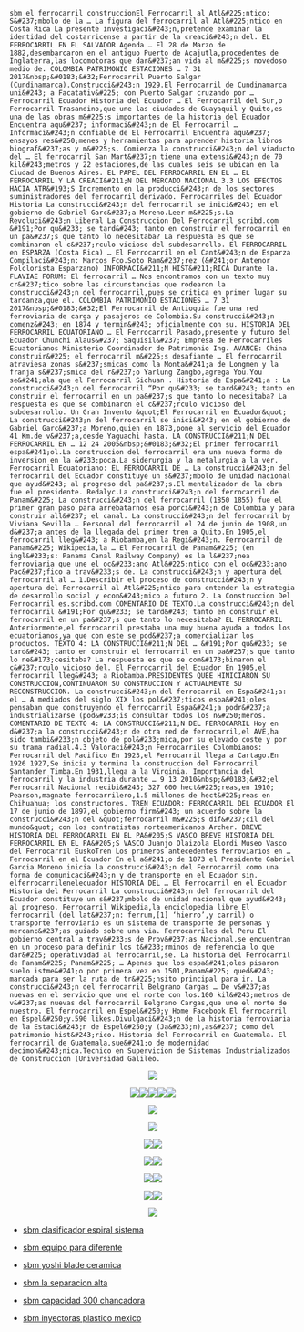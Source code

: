 
```
sbm el ferrocarril construccionEl Ferrocarril al Atl&#225;ntico: S&#237;mbolo de la … La figura del ferrocarril al Atl&#225;ntico en Costa Rica La presente investigaci&#243;n,pretende examinar la identidad del costarricense a partir de la creaci&#243;n del. EL FERROCARRIL EN EL SALVADOR Agenda … El 28 de Marzo de 1882,desembarcaron en el antiguo Puerto de Acajutla,procedentes de Inglaterra,las locomotoras que dar&#237;an vida al m&#225;s novedoso medio de. COLOMBIA PATRIMONIO ESTACIONES … 7 31 2017&nbsp;&#0183;&#32;Ferrocarril Puerto Salgar (Cundinamarca).Construcci&#243;n 1929.El Ferrocarril de Cundinamarca uni&#243; a Facatativ&#225; con Puerto Salgar cruzando por … Ferrocarril Ecuador Historia del Ecuador … El Ferrocarril del Sur,o Ferrocarril Trasandino,que une las ciudades de Guayaquil y Quito,es una de las obras m&#225;s importantes de la historia del Ecuador Encuentra aqu&#237; informaci&#243;n de El Ferrocarril … Informaci&#243;n confiable de El Ferrocarril Encuentra aqu&#237; ensayos res&#250;menes y herramientas para aprender historia libros biograf&#237;as y m&#225;s. Comienza la construcci&#243;n del viaducto del … El ferrocarril San Mart&#237;n tiene una extensi&#243;n de 70 kil&#243;metros y 22 estaciones,de las cuales seis se ubican en la Ciudad de Buenos Aires. EL PAPEL DEL FERROCARRIL EN EL … EL FERROCARRIL Y LA CREACI&#211;N DEL MERCADO NACIONAL 3.3 LOS EFECTOS HACIA ATR&#193;S Incremento en la producci&#243;n de los sectores suministradores del ferrocarril derivado. Ferrocarriles del Ecuador Historia La construcci&#243;n del ferrocarril se inici&#243; en el gobierno de Gabriel Garc&#237;a Moreno.Leer m&#225;s.La Revoluci&#243;n Liberal La Construccion Del Ferrocarril scribd.com &#191;Por qu&#233; se tard&#243; tanto en construir el ferrocarril en un pa&#237;s que tanto lo necesitaba? La respuesta es que se combinaron el c&#237;rculo vicioso del subdesarrollo. El FERROCARRIL en ESPARZA (Costa Rica) … El Ferrocarril en el Cant&#243;n de Esparza Compilaci&#243;n: Marcos Fco.Soto Ram&#237;rez (&#241;or Antenor Folclorista Esparzano) INFORMACI&#211;N HIST&#211;RICA Durante la. FLAVIAE FORUM: El ferrocarril … Nos encontramos con un texto muy cr&#237;tico sobre las circunstancias que rodearon la construcci&#243;n del ferrocarril,pues se critica en primer lugar su tardanza,que el. COLOMBIA PATRIMONIO ESTACIONES … 7 31 2017&nbsp;&#0183;&#32;El Ferrocarril de Antioquia fue una red ferroviaria de carga y pasajeros de Colombia.Su construcci&#243;n comenz&#243; en 1874 y termin&#243; oficialmente con su. HISTORIA DEL FERROCARRIL ECUATORIANO … El Ferrocarril Pasado,presente y futuro del Ecuador Chunchi Alaus&#237; Saquisil&#237; Empresa de Ferrocarriles Ecuatorianos Ministerio Coordinador de Patrimonio Ing. AVANCE: China construir&#225; el ferrocarril m&#225;s desafiante … El ferrocarril atraviesa zonas s&#237;smicas como la Monta&#241;a de Longmen y la franja s&#237;smica del r&#237;o Yarlung Zangbo,agrega You.You se&#241;ala que el Ferrocarril Sichuan . Historia de Espa&#241;a : La construcci&#243;n del ferrocarril “Por qu&#233; se tard&#243; tanto en construir el ferrocarril en un pa&#237;s que tanto lo necesitaba? La respuesta es que se combinaron el c&#237;rculo vicioso del subdesarrollo. Un Gran Invento &quot;El Ferrocarril en Ecuador&quot; La construcci&#243;n del ferrocarril se inici&#243; en el gobierno de Gabriel Garc&#237;a Moreno,quien en 1873,pone al servicio del Ecuador 41 Km.de v&#237;a,desde Yaguachi hasta. LA CONSTRUCCI&#211;N DEL FERROCARRIL EN … 12 24 2005&nbsp;&#0183;&#32;El primer ferrocarril espa&#241;ol.La construccion del ferrocarril era una nueva forma de inversion en la &#233;poca.La siderurgia y la metalurgia a la ver. Ferrocarril Ecuatoriano: EL FERROCARRIL DE … La construcci&#243;n del ferrocarril del Ecuador constituye un s&#237;mbolo de unidad nacional que ayud&#243; al progreso del pa&#237;s.El mentalizador de la obra fue el presidente. Redalyc.La construcci&#243;n del ferrocarril de Panam&#225; La construcci&#243;n del ferrocarril (1850 1855) fue el primer gran paso para arrebatarnos esa porci&#243;n de Colombia y para construir all&#237; el canal. La construcci&#243;n del ferrocarril by Viviana Sevilla … Personal del ferrocarril el 24 de junio de 1908,un d&#237;a antes de la llegada del primer tren a Quito.En 1905,el ferrocarril lleg&#243; a Riobamba,en la Regi&#243;n. Ferrocarril de Panam&#225; Wikipedia,la … El Ferrocarril de Panam&#225; (en ingl&#233;s: Panama Canal Railway Company) es la l&#237;nea ferroviaria que une el oc&#233;ano Atl&#225;ntico con el oc&#233;ano Pac&#237;fico a trav&#233;s de. La construcci&#243;n y apertura del ferrocarril al … 1.Describir el proceso de construcci&#243;n y apertura del Ferrocarril al Atl&#225;ntico para entender la estrategia de desarrollo social y econ&#243;mico a futuro 2. La Construccion Del Ferrocarril es.scribd.com COMENTARIO DE TEXTO.La construcci&#243;n del ferrocarril &#191;Por qu&#233; se tard&#243; tanto en construir el ferrocarril en un pa&#237;s que tanto lo necesitaba? EL FERROCARRIL Anteriormente,el ferrocarril prestaba una muy buena ayuda a todos los ecuatorianos,ya que con este se pod&#237;a comercializar los productos. TEXTO 4: LA CONSTRUCCI&#211;N DEL … &#191;Por qu&#233; se tard&#243; tanto en construir el ferrocarril en un pa&#237;s que tanto lo ne&#173;cesitaba? La respuesta es que se com&#173;binaron el c&#237;rculo vicioso del. El Ferrocarril del Ecuador En 1905,el ferrocarril lleg&#243; a Riobamba.PRESIDENTES QUEE HINICIARON SU CONSTRUCCION,CONTINUARON SU CONSTRUCCION Y ACTUALMENTE SU RECONSTRUCCION. La construcci&#243;n del ferrocarril en Espa&#241;a: el … A mediados del siglo XIX los pol&#237;ticos espa&#241;oles pensaban que construyendo el ferrocarril Espa&#241;a podr&#237;a industrializarse (pod&#233;is consultar todos los n&#250;meros. COMENTARIO DE TEXTO 4: LA CONSTRUCCI&#211;N DEL FERROCARRIL Hoy en d&#237;a la construcci&#243;n de otra red de ferrocarril,el AVE,ha sido tambi&#233;n objeto de pol&#233;mica,por su elevado coste y por su trama radial.4.3 Valoraci&#243;n Ferrocarriles Colombianos: Ferrocarril del Pacifico En 1923,el Ferrocarril llega a Cartago.En 1926 1927,Se inicia y termina la construccion del Ferrocarril Santander Timba.En 1931,llega a la Virginia. Importancia del ferrocarril y la industria durante … 9 13 2010&nbsp;&#0183;&#32;el Ferrocarril Nacional recibi&#243; 327 600 hect&#225;reas,en 1910; Pearson,magnate ferrocarrilero,1.5 millones de hect&#225;reas en Chihuahua; los constructores. TREN ECUADOR: FERROCARRIL DEL ECUADOR El 17 de junio de 1897,el gobierno firm&#243; un acuerdo sobre la construcci&#243;n del &quot;ferrocarril m&#225;s dif&#237;cil del mundo&quot; con los contratistas norteamericanos Archer. BREVE HISTORIA DEL FERROCARRIL EN EL PA&#205;S VASCO BREVE HISTORIA DEL FERROCARRIL EN EL PA&#205;S VASCO Juanjo Olaizola Elordi Museo Vasco del Ferrocarril EuskoTren Los primeros antecedentes ferroviarios en … Ferrocarril en el Ecuador En el a&#241;o de 1873 el Presidente Gabriel Garcia Moreno inicia la construcci&#243;n del Ferrocarril como una forma de comunicaci&#243;n y de transporte en el Ecuador sin. elferrocarrilenelecuador HISTORIA DEL … El Ferrocarril en el Ecuador Historia del Ferrocarril La construcci&#243;n del ferrocarril del Ecuador constituye un s&#237;mbolo de unidad nacional que ayud&#243; al progreso. Ferrocarril Wikipedia,la enciclopedia libre El ferrocarril (del lat&#237;n: ferrum,[1] ‘hierro’,y carril) o transporte ferroviario es un sistema de transporte de personas y mercanc&#237;as guiado sobre una via. Ferrocarriles del Peru El gobierno central a trav&#233;s de Prov&#237;as Nacional,se encuentran en un proceso para definir los t&#233;rminos de referencia lo que dar&#225; operatividad al ferrocarril,se. La historia del Ferrocarril de Panam&#225; Panam&#225; … Apenas que los espa&#241;oles pisaron suelo istme&#241;o por primera vez en 1501,Panam&#225; qued&#243; marcada para ser la ruta de tr&#225;nsito principal para ir. La construcci&#243;n del ferrocarril Belgrano Cargas … De v&#237;as nuevas en el servicio que une el norte con los.100 kil&#243;metros de v&#237;as nuevas del ferrocarril Belgrano Cargas,que une el norte de nuestro. El ferrocarril en Espel&#250;y Home Facebook El ferrocarril en Espel&#250;y.590 likes.Divulgaci&#243;n de la historia ferroviaria de la Estaci&#243;n de Espel&#250;y (Ja&#233;n),as&#237; como del patrimonio hist&#243;rico. Historia del Ferrocarril en Guatemala. El ferrocarril de Guatemala,sue&#241;o de modernidad decimon&#243;nica.Tecnico en Supervicion de Sistemas Industrializados de Construccion (Universidad Galileo. 
```

<div align="center">

<a href="https://es-crusher.shibang-china.com/github&k=sbm+el+ferrocarril+construccion"><img src="https://static.shibang-china.com/es/crusher/logo.jpg"></a>

<a href="https://es-crusher.shibang-china.com/github&k=sbm+el+ferrocarril+construccion"><img src="https://static.shibang-china.com/es/crusher/index.jpg"></a><a href="https://es-crusher.shibang-china.com/material.htmlgithub&k=sbm+el+ferrocarril+construccion"><img src="https://static.shibang-china.com/es/crusher/material.jpg"></a><a href="https://es-crusher.shibang-china.com/application.htmlgithub&k=sbm+el+ferrocarril+construccion"><img src="https://static.shibang-china.com/es/crusher/application.jpg"></a><a href="https://es-crusher.shibang-china.com/aboutus.htmlgithub&k=sbm+el+ferrocarril+construccion"><img src="https://static.shibang-china.com/es/crusher/aboutus.jpg"></a><a href="https://es-crusher.shibang-china.com/contact.htmlgithub&k=sbm+el+ferrocarril+construccion"><img src="https://static.shibang-china.com/es/crusher/contact.jpg"></a>

<a href="https://es-crusher.shibang-china.com/github&k=sbm+el+ferrocarril+construccion"><img src="https://static.shibang-china.com/es/crusher/banner.jpg"></a>

<a href="https://swt.shibang-china.com/github&k=sbm+el+ferrocarril+construccion"><img src="https://static.shibang-china.com/es/crusher/text.jpg"></a>

<a href="https://swt.shibang-china.com/github&k=sbm+el+ferrocarril+construccion"><img src="https://static.shibang-china.com/es/crusher/chat.jpg"></a><a href="https://es-crusher.shibang-china.com/contact.htmlgithub&k=sbm+el+ferrocarril+construccion"><img src="https://static.shibang-china.com/es/crusher/message.jpg"></a>

<a href="https://es-crusher.shibang-china.com/products/pe.htmlgithub&k=sbm+el+ferrocarril+construccion"><img src="https://static.shibang-china.com/es/crusher/pe.jpg"></a><a href="https://es-crusher.shibang-china.com/products/pf.htmlgithub&k=sbm+el+ferrocarril+construccion"><img src="https://static.shibang-china.com/es/crusher/pf.jpg"></a>

<a href="https://es-crusher.shibang-china.com/products/hpt.htmlgithub&k=sbm+el+ferrocarril+construccion"><img src="https://static.shibang-china.com/es/crusher/hpt.jpg"></a><a href="https://es-crusher.shibang-china.com/products/vsi.htmlgithub&k=sbm+el+ferrocarril+construccion"><img src="https://static.shibang-china.com/es/crusher/vsi.jpg"></a>

<a href="https://es-crusher.shibang-china.com/products/klv.htmlgithub&k=sbm+el+ferrocarril+construccion"><img src="https://static.shibang-china.com/es/crusher/klv.jpg"></a><a href="https://es-crusher.shibang-china.com/products/portable.htmlgithub&k=sbm+el+ferrocarril+construccion"><img src="https://static.shibang-china.com/es/crusher/portable.jpg"></a>

<a href="https://swt.shibang-china.com/github&k=sbm+el+ferrocarril+construccion"><img src="https://static.shibang-china.com/es/crusher/case.jpg"></a>

</div>


* [sbm clasificador espiral sistema](sbm%20clasificador%20espiral%20sistema.md)

* [sbm equipo para diferente](sbm%20equipo%20para%20diferente.md)

* [sbm yoshi blade ceramica](sbm%20yoshi%20blade%20ceramica.md)

* [sbm la separacion alta](sbm%20la%20separacion%20alta.md)

* [sbm capacidad 300 chancadora](sbm%20capacidad%20300%20chancadora.md)

* [sbm inyectoras plastico mexico](sbm%20inyectoras%20plastico%20mexico.md)